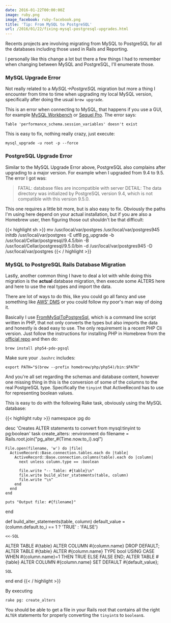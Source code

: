 ```yaml
---
date: 2016-01-22T00:00:00Z
image: ruby.png
image_facebook: ruby-facebook.png
title: 'Tip: From MySQL to PostgreSQL'
url: /2016/01/22/fixing-mysql-postgresql-upgrades.html
---
```


Recents projects are involving migrating from MySQL to PostgreSQL for all the databases including those used in Rails and Reporting.

I personally like this change a lot but there a few things I had to remember when changing between MySQL and PostgreSQL, I'll enumerate those.

### MySQL Upgrade Error

Not really related to a *MySQL->PostgreSQL* migration but more a thing I encounter from time to time when upgrading my local MySQL version, specifically after doing the usual ```brew upgrade```.

This is an error when connecting to MySQL, that happens if you use a GUI, for example [MySQL Workbench](https://www.mysql.com/products/workbench/) or [Sequel Pro](http://www.sequelpro.com/). The error says:

`Table 'performance_schema.session_variables' doesn't exist`

This is easy to fix, nothing really crazy, just execute:

`mysql_upgrade -u root -p --force`

### PostgreSQL Upgrade Error

Similar to the MySQL Upgrade Error above, PostgreSQL also complains after upgrading to a major version. For example when I upgraded from 9.4 to 9.5. The error I got was:

> FATAL:  database files are incompatible with server
> DETAIL:  The data directory was initialized by PostgreSQL version 9.4, which is not compatible with this version 9.5.0.

This one requires a little bit more, but is also easy to fix. Obviously the paths I'm using here depend on your actual installation, but if you are also a Homebrew user, then figuring those out shouldn't be that difficult:

{{< highlight sh >}}
mv /usr/local/var/postgres /usr/local/var/postgres945
initdb /usr/local/var/postgres -E utf8
pg_upgrade -b /usr/local/Cellar/postgresql/9.4.5/bin -B /usr/local/Cellar/postgresql/9.5.0/bin -d /usr/local/var/postgres945 -D /usr/local/var/postgres
{{< / highlight >}}

### MySQL to PostgreSQL Rails Database Migration

Lastly, another common thing I have to deal a lot with while doing this migration is the **actual** database migration, then execute some ALTERS here and here to use the real types and import the data.

There are lot of ways to do this, like you could go all fancy and use something like [AWS' DMS](https://aws.amazon.com/dms/) or you could follow my poor's man way of doing it.

Basically I use [FromMySqlToPostgreSql](https://github.com/AnatolyUss/FromMySqlToPostgreSql), which is a command line script written in PHP, that not only converts the types but also imports the data and honestly is dead easy to use. The only requirement is a recent PHP Cli version. Just follow the instructions for installing PHP in Homebrew from the [official repo](https://github.com/Homebrew/homebrew-php) and then do:

```brew install php54-pdo-pgsql```

Make sure your `.bashrc` includes:

```export PATH="$(brew --prefix homebrew/php/php54)/bin:$PATH"```

And you're all set regarding the schemas and database content, however one missing thing in this is the conversion of some of the columns to the real PostgreSQL type. Specifically the `tinyint` that ActiveRecord has to use for representing boolean values.

This is easy to do with the following Rake task, obviously using the MySQL database:

{{< highlight ruby >}}
namespace :pg do

  desc 'Creates ALTER statements to convert from mysql:tinyint to pg:boolean'
  task create_alters: :environment do
    filename = Rails.root.join("pg_alter_#{Time.now.to_i}.sql")

    File.open(filename, 'w') do |file|
      ActiveRecord::Base.connection.tables.each do |table|
        ActiveRecord::Base.connection.columns(table).each do |column|
          next unless column.type == :boolean

          file.write "-- Table: #{table}\n"
          file.write build_alter_statements(table, column)
          file.write "\n"
        end
      end
    end

    puts "Output file: #{filename}"
  end

 def build_alter_statements(table, column)
    default_value = (column.default.to_i == 1 ? 'TRUE' : 'FALSE')

    <<-SQL
ALTER TABLE #{table} ALTER COLUMN #{column.name} DROP DEFAULT;
ALTER TABLE #{table} ALTER #{column.name} TYPE bool USING CASE WHEN #{column.name}=1 THEN TRUE ELSE FALSE END;
ALTER TABLE #{table} ALTER COLUMN #{column.name} SET DEFAULT #{default_value};

    SQL
  end
end
{{< / highlight >}}

By executing

```rake pg: create_alters```

You should be able to get a file in your Rails root that contains all the right `ALTER` statements for properly converting the `tinyint`s to `boolean`s.
